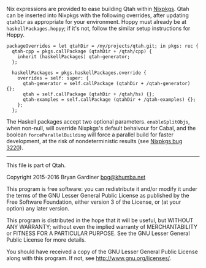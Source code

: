 Nix expressions are provided to ease building Qtah within
[Nixpkgs](https://nixos.org/nixpkgs).  Qtah can be inserted into Nixpkgs with
the following overrides, after updating `qtahDir` as appropriate for your
environment.  Hoppy must already be at `haskellPackages.hoppy`; if it's not,
follow the similar setup instructions for Hoppy.

    packageOverrides = let qtahDir = /my/projects/qtah.git; in pkgs: rec {
      qtah-cpp = pkgs.callPackage (qtahDir + /qtah/cpp) {
        inherit (haskellPackages) qtah-generator;
      };

      haskellPackages = pkgs.haskellPackages.override {
        overrides = self: super: {
          qtah-generator = self.callPackage (qtahDir + /qtah-generator) {};
          qtah = self.callPackage (qtahDir + /qtah/hs) {};
          qtah-examples = self.callPackage (qtahDir + /qtah-examples) {};
        };
      };

The Haskell packages accept two optional parameters.  `enableSplitObjs`, when
non-null, will override Nixpkgs's default behaivour for Cabal, and the boolean
`forceParallelBuilding` will force a parallel build for faster development, at
the risk of nondeterministic results (see
[Nixpkgs bug 3220](https://github.com/NixOS/nixpkgs/issues/3220)).

---

This file is part of Qtah.

Copyright 2015-2016 Bryan Gardiner <bog@khumba.net>

This program is free software: you can redistribute it and/or modify
it under the terms of the GNU Lesser General Public License as published by
the Free Software Foundation, either version 3 of the License, or
(at your option) any later version.

This program is distributed in the hope that it will be useful,
but WITHOUT ANY WARRANTY; without even the implied warranty of
MERCHANTABILITY or FITNESS FOR A PARTICULAR PURPOSE.  See the
GNU Lesser General Public License for more details.

You should have received a copy of the GNU Lesser General Public License
along with this program.  If not, see <http://www.gnu.org/licenses/>.
